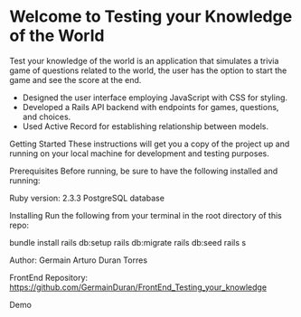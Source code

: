 Welcome to Testing your Knowledge of the World
======================

Test your knowledge of the world is an application that simulates a trivia game of questions related to the world, the user has the option to start the game and see the score at the end.
+ Designed the user interface employing JavaScript with CSS for styling.
+ Developed a Rails API backend with endpoints for games, questions, and choices.
+ Used Active Record for establishing relationship between models.


Getting Started
These instructions will get you a copy of the project up and running on your local machine for development and testing purposes.

Prerequisites
Before running, be sure to have the following installed and running:

Ruby version: 2.3.3
PostgreSQL database

Installing
Run the following from your terminal in the root directory of this repo:

bundle install
rails db:setup
rails db:migrate
rails db:seed
rails s

Author:
Germain Arturo Duran Torres

FrontEnd Repository:
https://github.com/GermainDuran/FrontEnd_Testing_your_knowledge


Demo
